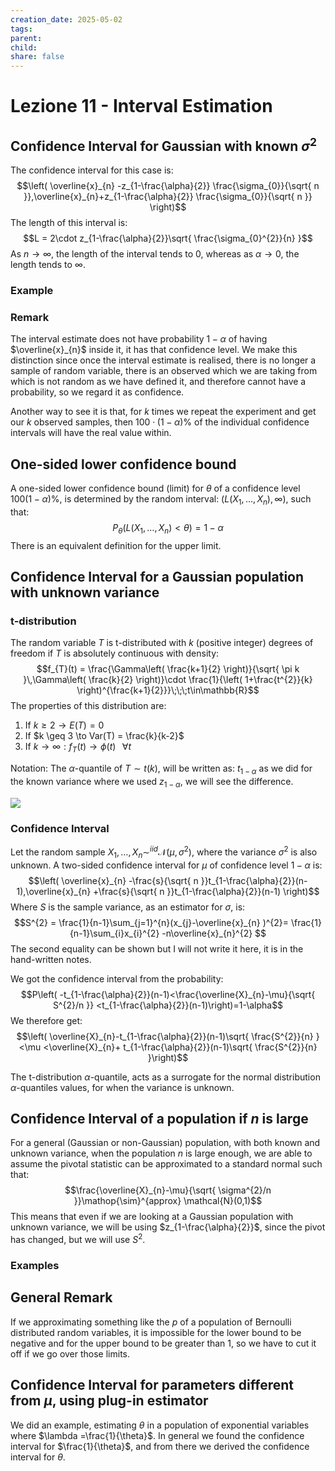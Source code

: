 ```yaml
---
creation_date: 2025-05-02
tags: 
parent: 
child: 
share: false
---
```

# Lezione 11 - Interval Estimation

## Confidence Interval for Gaussian with known $\sigma^{2}$

The confidence interval for this case is:
$$\left( \overline{x}_{n} -z_{1-\frac{\alpha}{2}} \frac{\sigma_{0}}{\sqrt{ n }},\overline{x}_{n}+z_{1-\frac{\alpha}{2}}  \frac{\sigma_{0}}{\sqrt{ n }}  \right)$$
The length of this interval is:
$$L = 2\cdot z_{1-\frac{\alpha}{2}}\sqrt{ \frac{\sigma_{0}^{2}}{n} }$$
As $n\to\infty$, the length of the interval tends to 0, whereas as $\alpha\to0$, the length tends to $\infty$.

### Example

### Remark
The interval estimate does not have probability $1-\alpha$ of having $\overline{x}_{n}$ inside it, it has that confidence level. We make this distinction since once the interval estimate is realised, there is no longer a sample of random variable, there is an observed which we are taking from which is not random as we have defined it, and therefore cannot have a probability, so we regard it as confidence.

Another way to see it is that, for $k$ times we repeat the experiment and get our $k$ observed samples, then $100\cdot(1-\alpha)\%$ of the individual confidence intervals will have the real value within.

## One-sided lower confidence bound

A one-sided lower confidence bound (limit) for $\theta$ of a confidence level $100(1-\alpha)\%$, is determined by the random interval: $(L(X_{1},\dots,X_{n}),\infty)$, such that:
$$P_{\theta}(L(X_{1},\dots,X_{n})<\theta)=1-\alpha$$
There is an equivalent definition for the upper limit.

## Confidence Interval for a Gaussian population with unknown variance

### t-distribution
The random variable $T$ is t-distributed with $k$ (positive integer) degrees of freedom if $T$ is absolutely continuous with density:
$$f_{T}(t) = \frac{\Gamma\left( \frac{k+1}{2} \right)}{\sqrt{ \pi k }\,\Gamma\left( \frac{k}{2} \right)}\cdot \frac{1}{\left( 1+\frac{t^{2}}{k} \right)^{\frac{k+1}{2}}}\;\;\;t\in\mathbb{R}$$
The properties of this distribution are:
1. If $k \geq 2 \to E(T)=0$
2. If $k \geq 3 \to Var(T) = \frac{k}{k-2}$
3. If $k\to\infty: f_{T}(t)\to\phi(t)\;\;\;\forall t$

Notation: The $\alpha$-quantile of $T\sim t(k)$, will be written as: $t_{1-\alpha}$ as we did for the known variance where we used $z_{1-\alpha}$, we will see the difference.

![](2025-05-02-19-34.png)

### Confidence Interval

Let the random sample $X_{1},\dots,X_{n}\mathop{\sim}^{iid} \mathcal{N}(\mu,\sigma^{2})$, where the variance $\sigma^{2}$ is also unknown.
A  two-sided confidence interval for $\mu$ of confidence level $1-\alpha$ is:
$$\left( \overline{x}_{n} -\frac{s}{\sqrt{ n }}t_{1-\frac{\alpha}{2}}(n-1),\overline{x}_{n} +\frac{s}{\sqrt{ n }}t_{1-\frac{\alpha}{2}}(n-1) \right)$$
Where $S$ is the sample variance, as an estimator for $\sigma$, is:
$$S^{2} = \frac{1}{n-1}\sum_{j=1}^{n}(x_{j}-\overline{x}_{n} )^{2}= \frac{1}{n-1}\sum_{i}x_{i}^{2} -n\overline{x}_{n}^{2} $$
The second equality can be shown but I will not write it here, it is in the hand-written notes.

We got the confidence interval from the probability:
$$P\left( -t_{1-\frac{\alpha}{2}}(n-1)<\frac{\overline{X}_{n}-\mu}{\sqrt{ S^{2}/n }}  <t_{1-\frac{\alpha}{2}}(n-1)\right)=1-\alpha$$
We therefore get:
$$\left( \overline{X}_{n}-t_{1-\frac{\alpha}{2}}(n-1)\sqrt{ \frac{S^{2}}{n} }<\mu  <\overline{X}_{n}+ t_{1-\frac{\alpha}{2}}(n-1)\sqrt{ \frac{S^{2}}{n} }\right)$$

The t-distribution $\alpha$-quantile, acts as a surrogate for the normal distribution $\alpha$-quantiles values, for when the variance is unknown.

## Confidence Interval of a population if $n$ is large

For a general (Gaussian or non-Gaussian) population, with both known and unknown variance, when the population $n$ is large enough, we are able to assume the pivotal statistic can be approximated to a standard normal such that:
$$\frac{\overline{X}_{n}-\mu}{\sqrt{ \sigma^{2}/n }}\mathop{\sim}^{approx} \mathcal{N}(0,1)$$
This means that even if we are looking at a Gaussian population with unknown variance, we will be using $z_{1-\frac{\alpha}{2}}$, since the pivot has changed, but we will use $S^{2}$.

### Examples

## General Remark

If we approximating something like the $p$ of a population of Bernoulli distributed random variables, it is impossible for the lower bound to be negative and for the upper bound to be greater than 1, so we have to cut it off if we go over those limits.

## Confidence Interval for parameters different from $\mu$, using plug-in estimator

We did an example, estimating $\theta$ in a population of exponential variables where $\lambda =\frac{1}{\theta}$.
In general we found the confidence interval for $\frac{1}{\theta}$, and from there we derived the confidence interval for $\theta$.




